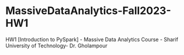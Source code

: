# MassiveDataAnalytics-Fall2023-HW1
HW1 [Introduction to PySpark] - Massive Data Analytics Course - Sharif University of Technology- Dr. Gholampour
